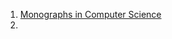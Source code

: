 1. [Monographs in Computer Science](https://doc.lagout.org/science/0_Computer%20Science/4_Theory%20of%20Computation/Compiler%20Design/Parsing%20Techniques%20-%20A%20Practical%20Guide%2C%202nd%20Edition.pdf)
2. 